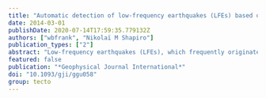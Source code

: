 ```yaml
---
title: "Automatic detection of low-frequency earthquakes (LFEs) based on a beamformed network response"
date: 2014-03-01
publishDate: 2020-07-14T17:59:35.779132Z
authors: ["wbfrank", "Nikolaï M Shapiro"]
publication_types: ["2"]
abstract: "Low-frequency earthquakes (LFEs), which frequently originate from multiplet-generating sources that are closely linked with tectonic tremor in subduction zones around the world, are difficult to observe and characterize due to their low signal-to-noise ratios. This obstacle can be sidestepped by detecting and then stacking all of the multiplets of a master LFE event, or template, using a matched-filter search; the difficulty however lies in finding an LFE event to use as a template. We implement here an automated beamforming algorithm to detect LFEs within the Mexican subduction zone that can then be used as templates in a matched-filter search. Seismograms recorded on a network of seismic stations are aligned to match the moveout of a potential source at depth and their energies are then summed; any spikes in the summed energy indicate an event originating from that potential source. We apply this method to a 1-d test case and we are able to detect 381 unique, potential LFE templates. We then compare our method to a previously introduced LFE detection scheme based on multiplet correlations for three test cases and find that the two methods are complementary."
featured: false
publication: "*Geophysical Journal International*"
doi: "10.1093/gji/ggu058"
group: tecto
---
```


